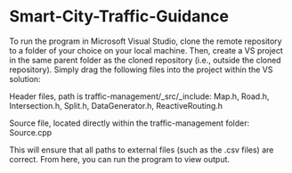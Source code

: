 # Smart-City-Traffic-Guidance

To run the program in Microsoft Visual Studio, clone the remote repository to a folder of your choice on your local machine. Then, create a VS project in the same parent folder as the cloned repository (i.e., outside the cloned repository). Simply drag the following files into the project within the VS solution:

Header files, path is traffic-management/_src/_include:
Map.h, 
Road.h, 
Intersection.h, 
Split.h, 
DataGenerator.h, 
ReactiveRouting.h

Source file, located directly within the traffic-management folder:
Source.cpp

This will ensure that all paths to external files (such as the .csv files) are correct. From here, you can run the program to view output.
